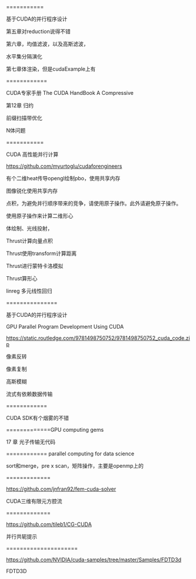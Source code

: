 ===========

基于CUDA的并行程序设计

第五章对reduction说得不错

第六章，均值滤波，以及高斯滤波，

水平集分隔演化

第七章体渲染，但是cudaExample上有

============

CUDA专家手册 The CUDA HandBook A Compressive

第12章 归约

前缀扫描带优化

N体问题

===========

CUDA 高性能并行计算

https://github.com/myurtoglu/cudaforengineers 

有个二维heat传导opengl绘制pbo，使用共享内存

图像锐化使用共享内存

点积，为避免并行顺序带来的竞争，请使用原子操作。此外请避免原子操作。

使用原子操作来计算二维形心

体绘制、光线投射，

Thrust计算向量点积

Thrust使用transform计算距离

Thrust进行蒙特卡洛模拟

Thrust算形心

linreg 多元线性回归

===============

基于CUDA的并行程序设计

GPU Parallel Program Development Using CUDA

https://static.routledge.com/9781498750752/9781498750752_cuda_code.zip

像素反转

像素复制

高斯模糊

流式有依赖数据传输

============

CUDA SDK有个烟雾的不错



=============GPU computing gems

17 章 光子传输无代码

============ parallel computing for data science

sort和merge，pre x scan，矩阵操作，主要是openmp上的

=============

https://github.com/jnfran92/fem-cuda-solver

CUDA三维有限元方腔流

=============

https://github.com/tileb1/CG-CUDA

并行共轭提示

=====================

https://github.com/NVIDIA/cuda-samples/tree/master/Samples/FDTD3d

FDTD3D
